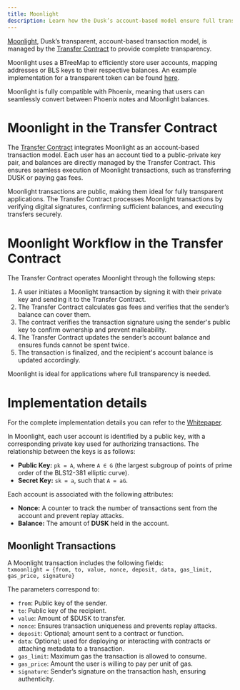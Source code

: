 ```yaml
---
title: Moonlight
description: Learn how the Dusk’s account-based model ensure full transparency.
---
```


<a href="https://github.com/dusk-network/rusk/blob/a46f5ab5e6e66054decd95003e7ccdfa7ca1dfc0/core/src/transfer.rs#L532" target="_blank">Moonlight</a>, Dusk’s transparent, account-based transaction model, is managed by the [Transfer Contract](/learn/deep-dive/transaction_models/transactions) to provide complete transparency.


Moonlight uses a BTreeMap to efficiently store user accounts, mapping addresses or BLS keys to their respective balances. An example implementation for a transparent token can be found <a href="https://github.com/dusk-network/transparent-token" target="_blank">here</a>.

Moonlight is fully compatible with Phoenix, meaning that users can seamlessly convert between Phoenix notes and Moonlight balances.


# Moonlight in the Transfer Contract


The [Transfer Contract](/learn/deep-dive/transaction_models/transactions) integrates Moonlight as an account-based transaction model. Each user has an account tied to a public-private key pair, and balances are directly managed by the Transfer Contract. This ensures seamless execution of Moonlight transactions, such as transferring DUSK or paying gas fees.

Moonlight transactions are public, making them ideal for fully transparent applications. The Transfer Contract processes Moonlight transactions by verifying digital signatures, confirming sufficient balances, and executing transfers securely.


# Moonlight Workflow in the Transfer Contract

The Transfer Contract operates Moonlight through the following steps:

1) A user initiates a Moonlight transaction by signing it with their private key and sending it to the Transfer Contract.
2) The Transfer Contract calculates gas fees and verifies that the sender’s balance can cover them.
3) The contract verifies the transaction signature using the sender's public key to confirm ownership and prevent malleability.
4) The Transfer Contract updates the sender’s account balance and ensures funds cannot be spent twice.
5) The transaction is finalized, and the recipient's account balance is updated accordingly.

Moonlight is ideal for applications where full transparency is needed.


# Implementation details

For the complete implementation details you can refer to the [Whitepaper](https://dusk-cms.ams3.digitaloceanspaces.com/Dusk_Whitepaper_2024_4db72f92a1.pdf).

In Moonlight, each user account is identified by a public key, with a corresponding private key used for authorizing transactions. The relationship between the keys is as follows:

- **Public Key:** `pk = A`, where `A ∈ G` (the largest subgroup of points of prime order of the BLS12-381 elliptic curve).  
- **Secret Key:** `sk = a`, such that `A = aG`.

Each account is associated with the following attributes:
- **Nonce:** A counter to track the number of transactions sent from the account and prevent replay attacks.  
- **Balance:** The amount of **DUSK** held in the account.


## Moonlight Transactions

A Moonlight transaction includes the following fields:  
`txmoonlight = {from, to, value, nonce, deposit, data, gas_limit, gas_price, signature}`  

The parameters correspond to:  
- `from`: Public key of the sender.  
- `to`: Public key of the recipient.  
- `value`: Amount of $DUSK to transfer.  
- `nonce`: Ensures transaction uniqueness and prevents replay attacks.  
- `deposit`: Optional; amount sent to a contract or function.  
- `data`: Optional; used for deploying or interacting with contracts or attaching metadata to a transaction.  
- `gas_limit`: Maximum gas the transaction is allowed to consume.  
- `gas_price`: Amount the user is willing to pay per unit of gas.  
- `signature`: Sender’s signature on the transaction hash, ensuring authenticity.  

